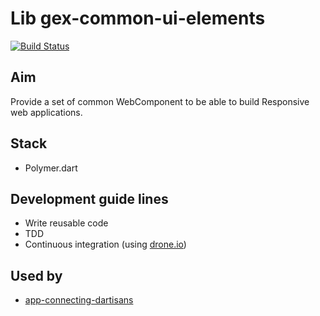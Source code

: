 # Lib gex-common-ui-elements

[![Build Status](https://drone.io/github.com/GeReinhart/dart-gex-common-ui-elements/status.png)](https://drone.io/github.com/GeReinhart/dart-gex-common-ui-elements/latest)

## Aim

Provide a set of common WebComponent to be able to build Responsive web applications. 

## Stack

- Polymer.dart

## Development guide lines
- Write reusable code
- TDD 
- Continuous integration (using [drone.io][1])

## Used by 
- [app-connecting-dartisans][2]


[1]: http://www.drone.io
[2]: https://github.com/GeReinhart/app-connecting-dartisans
